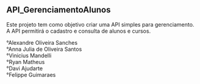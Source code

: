 ## API_GerenciamentoAlunos

Este projeto tem como objetivo criar uma API simples para gerenciamento. A API permitirá o cadastro e consulta de alunos e cursos.

°Alexandre Oliveira Sanches<br>
°Anna Julia de Oliveira Santos<br>
°Vinicius Mandelli<br>
°Ryan Matheus<br>
°Davi Ajudarte<br>
°Felippe Guimaraes<br>
